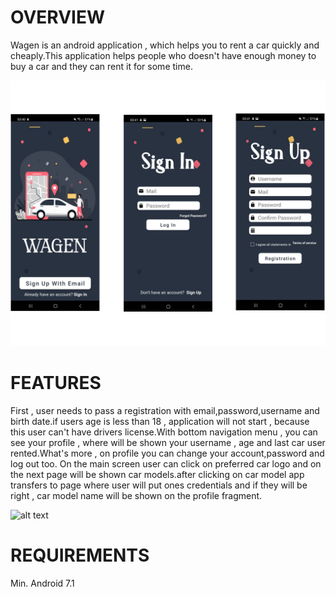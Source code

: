 # OVERVIEW
Wagen is an  android application  , which helps you to rent a car quickly and cheaply.This application helps people who doesn't have enough money to buy a car and they can rent it for some time.

![](<./app/src/main/res/drawable/photo1.png>)  

# FEATURES
First , user needs to pass a registration with email,password,username and birth date.if users age is less than 18 ,  application will not start , because this user can't have drivers license.With bottom navigation menu , you can see your profile , where will be shown your username , age and last car user rented.What's more , on profile you can change your account,password and log out too. On the main screen user can click on preferred car logo and on the next page will be shown car models.after clicking on car model app transfers to page where user will put ones credentials and if they will be right , car model name will be shown on the profile fragment.

![alt text](<./app/src/main/res/drawable/photo.png>)


# REQUIREMENTS
Min. Android 7.1
